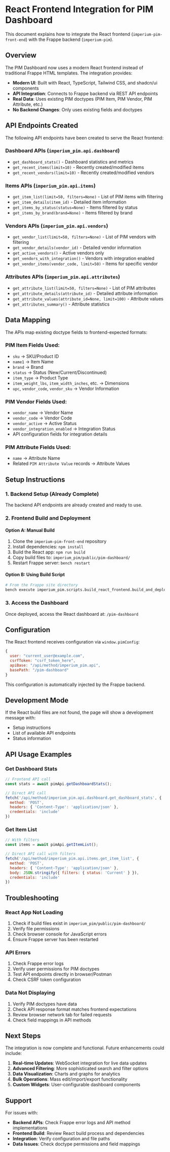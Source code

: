 # React Frontend Integration for PIM Dashboard

This document explains how to integrate the React frontend (`imperium-pim-front-end`) with the Frappe backend (`imperium-pim`).

## Overview

The PIM Dashboard now uses a modern React frontend instead of traditional Frappe HTML templates. The integration provides:

- **Modern UI**: Built with React, TypeScript, Tailwind CSS, and shadcn/ui components
- **API Integration**: Connects to Frappe backend via REST API endpoints
- **Real Data**: Uses existing PIM doctypes (PIM Item, PIM Vendor, PIM Attribute, etc.)
- **No Backend Changes**: Only uses existing fields and doctypes

## API Endpoints Created

The following API endpoints have been created to serve the React frontend:

### Dashboard APIs (`imperium_pim.api.dashboard`)
- `get_dashboard_stats()` - Dashboard statistics and metrics
- `get_recent_items(limit=10)` - Recently created/modified items
- `get_recent_vendors(limit=10)` - Recently created/modified vendors

### Items APIs (`imperium_pim.api.items`)
- `get_item_list(limit=50, filters=None)` - List of PIM items with filtering
- `get_item_details(item_id)` - Detailed item information
- `get_items_by_status(status=None)` - Items filtered by status
- `get_items_by_brand(brand=None)` - Items filtered by brand

### Vendors APIs (`imperium_pim.api.vendors`)
- `get_vendor_list(limit=50, filters=None)` - List of PIM vendors with filtering
- `get_vendor_details(vendor_id)` - Detailed vendor information
- `get_active_vendors()` - Active vendors only
- `get_vendors_with_integration()` - Vendors with integration enabled
- `get_vendor_items(vendor_code, limit=50)` - Items for specific vendor

### Attributes APIs (`imperium_pim.api.attributes`)
- `get_attribute_list(limit=50, filters=None)` - List of PIM attributes
- `get_attribute_details(attribute_id)` - Detailed attribute information
- `get_attribute_values(attribute_id=None, limit=100)` - Attribute values
- `get_attributes_summary()` - Attribute statistics

## Data Mapping

The APIs map existing doctype fields to frontend-expected formats:

### PIM Item Fields Used:
- `sku` → SKU/Product ID
- `name1` → Item Name
- `brand` → Brand
- `status` → Status (New/Current/Discontinued)
- `item_type` → Product Type
- `item_weight_lbs`, `item_width_inches`, etc. → Dimensions
- `upc`, `vendor_code`, `vendor_sku` → Vendor Information

### PIM Vendor Fields Used:
- `vendor_name` → Vendor Name
- `vendor_code` → Vendor Code
- `vendor_active` → Active Status
- `vendor_integration_enabled` → Integration Status
- API configuration fields for integration details

### PIM Attribute Fields Used:
- `name` → Attribute Name
- Related `PIM Attribute Value` records → Attribute Values

## Setup Instructions

### 1. Backend Setup (Already Complete)
The backend API endpoints are already created and ready to use.

### 2. Frontend Build and Deployment

#### Option A: Manual Build
1. Clone the `imperium-pim-front-end` repository
2. Install dependencies: `npm install`
3. Build the React app: `npm run build`
4. Copy build files to: `imperium_pim/public/pim-dashboard/`
5. Restart Frappe server: `bench restart`

#### Option B: Using Build Script
```bash
# From the Frappe site directory
bench execute imperium_pim.scripts.build_react_frontend.build_and_deploy_react_frontend
```

### 3. Access the Dashboard
Once deployed, access the React dashboard at: `/pim-dashboard`

## Configuration

The React frontend receives configuration via `window.pimConfig`:

```javascript
{
  user: "current_user@example.com",
  csrfToken: "csrf_token_here",
  apiBase: "/api/method/imperium_pim.api",
  basePath: "/pim-dashboard"
}
```

This configuration is automatically injected by the Frappe backend.

## Development Mode

If the React build files are not found, the page will show a development message with:
- Setup instructions
- List of available API endpoints
- Status information

## API Usage Examples

### Get Dashboard Stats
```javascript
// Frontend API call
const stats = await pimApi.getDashboardStats();

// Direct API call
fetch('/api/method/imperium_pim.api.dashboard.get_dashboard_stats', {
  method: 'POST',
  headers: { 'Content-Type': 'application/json' },
  credentials: 'include'
})
```

### Get Item List
```javascript
// With filters
const items = await pimApi.getItemList();

// Direct API call with filters
fetch('/api/method/imperium_pim.api.items.get_item_list', {
  method: 'POST',
  headers: { 'Content-Type': 'application/json' },
  body: JSON.stringify({ filters: { status: 'Current' } }),
  credentials: 'include'
})
```

## Troubleshooting

### React App Not Loading
1. Check if build files exist in `imperium_pim/public/pim-dashboard/`
2. Verify file permissions
3. Check browser console for JavaScript errors
4. Ensure Frappe server has been restarted

### API Errors
1. Check Frappe error logs
2. Verify user permissions for PIM doctypes
3. Test API endpoints directly in browser/Postman
4. Check CSRF token configuration

### Data Not Displaying
1. Verify PIM doctypes have data
2. Check API response format matches frontend expectations
3. Review browser network tab for failed requests
4. Check field mappings in API methods

## Next Steps

The integration is now complete and functional. Future enhancements could include:

1. **Real-time Updates**: WebSocket integration for live data updates
2. **Advanced Filtering**: More sophisticated search and filter options
3. **Data Visualization**: Charts and graphs for analytics
4. **Bulk Operations**: Mass edit/import/export functionality
5. **Custom Widgets**: User-configurable dashboard components

## Support

For issues with:
- **Backend APIs**: Check Frappe error logs and API method implementations
- **Frontend Build**: Review React build process and dependencies
- **Integration**: Verify configuration and file paths
- **Data Issues**: Check doctype permissions and field mappings
